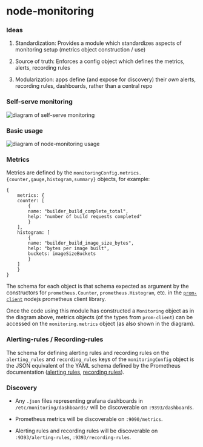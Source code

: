 node-monitoring
===

### Ideas

1. Standardization: Provides a module which standardizes aspects of monitoring setup (metrics object construction / use)

2. Source of truth: Enforces a config object which defines the metrics, alerts, recording rules

3. Modularization: apps define (and expose for discovery) their *own* alerts, recording rules, dashboards, rather than a central repo

### Self-serve monitoring

![diagram of self-serve monitoring](https://docs.google.com/drawings/d/e/2PACX-1vQZgiN8yOzRARuJx5infWM-yS9ldKT-nbXZ0FInfGLlInjNdcvYG3AYOaC0XdOxho2uJt5ThMcqEC3A/pub?w=893&amp;h=694)

### Basic usage

![diagram of node-monitoring usage](https://docs.google.com/drawings/d/e/2PACX-1vQ4hqdIU7mpEvMnukgKqFdCqaacOodd-z0jLJgCDOvUqEejZ4lG2SOKVH3fLlHOu3sWS-6Fs6Q-GC13/pub?w=841&amp;h=609)

### Metrics

Metrics are defined by the `monitoringConfig.metrics.{counter,gauge,histogram,summary}` objects, for example:

```
{
    metrics: {
	counter: [
	    {
	    name: "builder_build_complete_total",
	    help: "number of build requests completed"
	    }
	],
	histogram: [
	    {
	    name: "builder_build_image_size_bytes",
	    help: "bytes per image built",
	    buckets: imageSizeBuckets
	    }
	]
    }
}
```

The schema for each object is that schema expected as argument by the constructors for `prometheus.Counter`, `prometheus.Histogram`, etc. in the [`prom-client`](https://github.com/siimon/prom-client) nodejs prometheus client library.

Once the code using this module has constructed a `Monitoring` object as in the diagram above, metrics objects (of the types from `prom-client`) can be accessed on the `monitoring.metrics` object (as also shown in the diagram).

### Alerting-rules / Recording-rules

The schema for defining alerting rules and recording rules on the `alerting_rules` and `recording_rules` keys of the `monitoringConfig` object is the JSON equivalent of the YAML schema defined by the Prometheus documentation ([alerting rules](https://prometheus.io/docs/prometheus/latest/configuration/alerting_rules/), [recording rules](https://prometheus.io/docs/prometheus/latest/configuration/recording_rules/)).

### Discovery

- Any `.json` files representing grafana dashboards in `/etc/monitoring/dashboards/` will be discoverable on `:9393/dashboards`.

- Prometheus metrics will be discoverable on `:9090/metrics`.

- Alerting rules and recording rules will be discoverable on `:9393/alerting-rules`, `:9393/recording-rules`.
